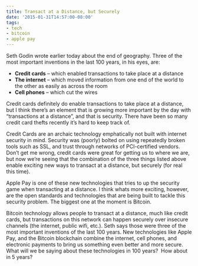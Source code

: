 ```yaml
---
title: Transact at a Distance, but Securely
date: '2015-01-31T14:57:00-08:00'
tags:
- tech
- bitcoin
- apple pay
---
```

Seth Godin wrote earlier today about the end of geography. Three of the most important inventions in the last 100 years, in his eyes, are:

* __Credit cards__ – which enabled transactions to take place at a distance
* __The internet__ – which moved information from one end of the world to the other as easily as across the room
* __Cell phones__ – which cut the wires

Credit cards definitely do enable transactions to take place at a distance, but I think there’s an element that is growing more important by the day with “transactions at a distance”, and that is security. There have been so many credit card thefts recently it’s hard to keep track of.

Credit Cards are an archaic technology emphatically not built with internet security in mind. Security was (poorly) bolted on using repeatedly broken tools such as SSL, and trust through networks of PCI-certified vendors.  Don’t get me wrong, credit cards were great for getting us to where we are, but now we’re seeing that the combination of the three things listed above enable exciting new ways to transact at a distance, but securely (for real this time).

Apple Pay is one of these new technologies that tries to up the security game when transacting at a distance. I think whats more exciting, however, are the open standards and technologies that are being built to tackle this security problem. The biggest one at the moment is Bitcoin.

Bitcoin technology allows people to transact at a distance, much like credit cards, but transactions on this network can happen securely over insecure channels (the internet, public wifi, etc.). Seth says those were three of the most important inventions of the last 100 years. New technologies like Apple Pay, and the Bitcoin blockchain combine the internet, cell phones, and electronic payments to bring us something even better and more secure. What will we be saying about these technologies in 100 years?  How about in 5 years?
